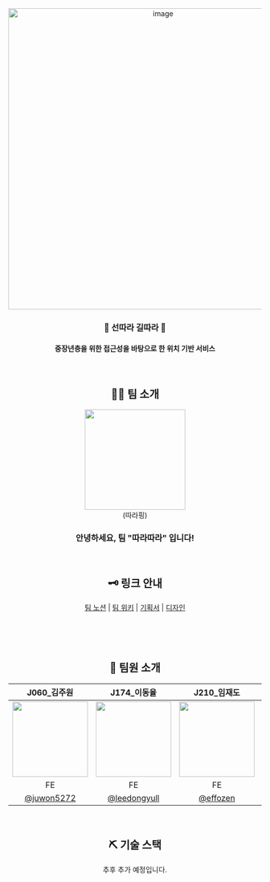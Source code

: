 <div align="center">
    <img width="600" alt="image" src="https://github.com/user-attachments/assets/f7973fe3-dd8a-4643-9536-53e63db1f6fe">
   <h3 align="center">🧭 선따라 길따라 🧭</h3>
    <h4 align="center">중장년층을 위한 접근성을 바탕으로 한 위치 기반 서비스</h4>
</div>


<div align="center">
<br />

## 👩‍💻 팀 소개

<img width="200" src="https://github.com/user-attachments/assets/ab367ecb-be89-4076-abdf-bf00bdc29a4f" />
<div>(따라핑)</div>

### 안녕하세요, 팀 "따라따라" 입니다!

<br />

## 🗝 링크 안내

<p>  
  <a href="https://www.notion.so/127b1b2b649180e88f70d6a4648924a0?pvs=4">팀 노션</a>   |   
  <a href="https://ddara-docs.vercel.app/">팀 위키</a> |
  <a href="https://www.figma.com/design/r9nl4Jcz9VXIMbrpf50wY6/PickMeUp?node-id=90-1897">기획서</a>   |   
  <a href="https://www.figma.com/design/r9nl4Jcz9VXIMbrpf50wY6/PickMeUp?node-id=87-929">디자인</a>
<!--   <br />
  <a href="https://www.notion.so/127b1b2b6491805b9055d480ab56e432?v=ee8c766f016148d7bfd6c6f49d782b10&pvs=4">회의록</a>   |  
  <a href="https://www.notion.so/129b1b2b649180ef8ad6f356251f2dec?pvs=4">그라운드 룰</a>   |   
  <a href="https://www.notion.so/812667c55af84dba8d18f4902b56a85e?pvs=4">기능 명세</a> -->
</p>

</div>

<div align="center">
<br /><br /><br />



## 🌱 팀원 소개

|J060_김주원|J174_이동율|J210_임재도|J234_정혜인|
|:--:|:--:|:--:|:--:|
|<a href="https://github.com/juwon5272"><img src="https://github.com/user-attachments/assets/f774ff48-8831-490f-b0fe-b18b024f7916" width="150px;" alt=""/></a>|<a href="https://github.com/leedongyull"><img src="https://github.com/user-attachments/assets/4d682b1f-0f91-4547-8a7d-1f6b00bee674" width="150px;" alt=""/></a>|<a href="https://github.com/effozen"><img src="https://github.com/user-attachments/assets/92bddae1-19ce-4b06-811e-52df15ac726c" width="150px;" alt=""/></a>|<a href="https://github.com/happyhyep"><img src="https://github.com/user-attachments/assets/40ac933c-3e19-4884-a5e9-da2f2298dd72" width="150px;" alt=""/></a>|
|FE|FE|FE|Full Stack (FE + BE)|
|<a href="https://github.com/juwon5272">@juwon5272</a>|<a href="https://github.com/leedongyull">@leedongyull</a>|<a href="https://github.com/effozen">@effozen</a>|<a href="https://github.com/happyhyep">@happyhyep</a>|

<br />

## ⛏ 기술 스택

추후 추가 예정입니다.

<!--
## 👨‍👨‍👧‍👦 협업 전략

## 👂 그라운드 룰

-->
</div>
